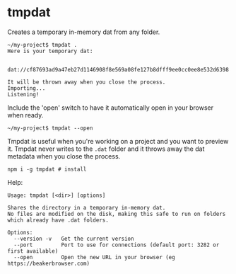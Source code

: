 # tmpdat

Creates a temporary in-memory dat from any folder.

```
~/my-project$ tmpdat .
Here is your temporary dat:

  dat://cf87693ad9a47eb27d1146908f8e569a08fe127b8dfff9ee0cc0ee8e532d6398

It will be thrown away when you close the process.
Importing...
Listening!
```

Include the 'open' switch to have it automatically open in your browser when ready.

```
~/my-project$ tmpdat --open
```

Tmpdat is useful when you're working on a project and you want to preview it.
Tmpdat never writes to the `.dat` folder and it throws away the dat metadata when you close the process.

```
npm i -g tmpdat # install
```

Help:

```
Usage: tmpdat [<dir>] [options]

Shares the directory in a temporary in-memory dat.
No files are modified on the disk, making this safe to run on folders which already have .dat folders.

Options:
  --version -v   Get the current version
  --port         Port to use for connections (default port: 3282 or first available)
  --open         Open the new URL in your browser (eg https://beakerbrowser.com)
```